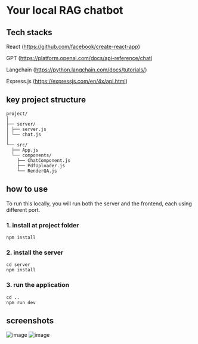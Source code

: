 # Your local RAG chatbot
## Tech stacks
React (https://github.com/facebook/create-react-app)

GPT (https://platform.openai.com/docs/api-reference/chat)

Langchain (https://python.langchain.com/docs/tutorials/)

Express.js (https://expressjs.com/en/4x/api.html)


## key project structure
```
project/
│
├── server/
│ ├── server.js
│ └── chat.js
│
└── src/
  ├── App.js
  └── components/
    ├── ChatComponent.js
    ├── PdfUploader.js
    └── RenderQA.js
```
## how to use
To run this locally, you will run both the server and the frontend, each using different port.

### 1. install at project folder
```
npm install
```
### 2. install the server
```
cd server
npm install
```
### 3. run the application
```
cd ..
npm run dev
```
## screenshots
![image](https://github.com/user-attachments/assets/c03a172d-a336-427f-ad65-1d2483c65ae5)
![image](https://github.com/user-attachments/assets/990416ef-f379-4be3-9723-73b7d99ad9d9)

